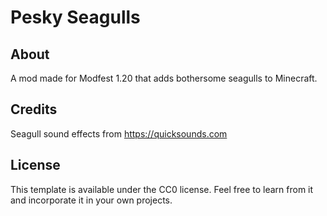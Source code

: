 # Pesky Seagulls

## About

A mod made for Modfest 1.20 that adds bothersome seagulls to Minecraft. 

## Credits

Seagull sound effects from https://quicksounds.com


## License

This template is available under the CC0 license. Feel free to learn from it and incorporate it in your own projects.

